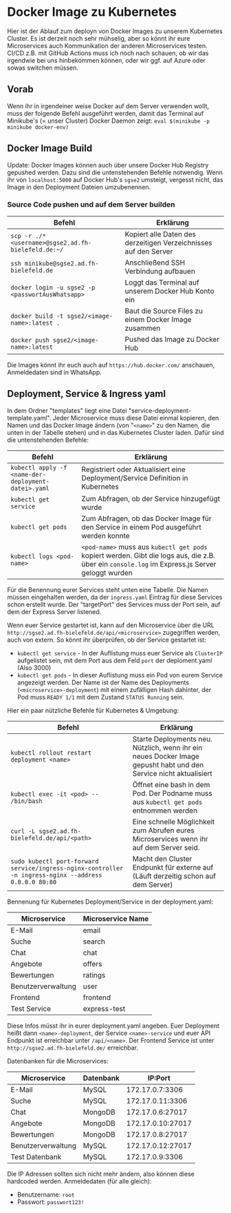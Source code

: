 # Docker Image zu Kubernetes

Hier ist der Ablauf zum deployn von Docker Images zu unserem Kubernetes Cluster. Es ist derzeit noch sehr mühselig, aber so könnt ihr eure Microservices auch Kommunikation der anderen Microservices testen. CI/CD z.B. mit GitHub Actions muss ich noch nach schauen, ob wir das irgendwie bei uns hinbekommen können, oder wir ggf. auf Azure oder sowas switchen müssen.

## Vorab

Wenn ihr in irgendeiner weise Docker auf dem Server verwenden wollt, muss der folgende Befehl ausgeführt werden, damit das Terminal auf Minikube's (= unser Cluster) Docker Daemon zeigt: `eval $(minikube -p minikube docker-env)`

## Docker Image Build

Update: Docker Images können auch über unsere Docker Hub Registry gepushed werden. Dazu sind die untenstehenden Befehle notwendig. Wenn ihr von `localhost:5000` auf Docker Hub's `sgse2` umsteigt, vergesst nicht, das Image in den Deployment Dateien umzubenennen.

### Source Code pushen und auf dem Server builden

| Befehl                                              | Erklärung                                                    |
| --------------------------------------------------- | ------------------------------------------------------------ |
| `scp -r ./* <username>@sgse2.ad.fh-bielefeld.de:~/` | Kopiert alle Daten des derzeitigen Verzeichnisses auf den Server |
| `ssh minikube@sgse2.ad.fh-bielefeld.de`             | Anschließend SSH Verbindung aufbauen                         |
| `docker login -u sgse2 -p <passwortAusWhatsapp>`    | Loggt das Terminal auf unserem Docker Hub Konto ein          |
| `docker build -t sgse2/<image-name>:latest .`       | Baut die Source Files zu einem Docker Image zusammen         |
| `docker push sgse2/<image-name>:latest`             | Pushed das Image zu Docker Hub                               |

Die Images könnt ihr euch auch auf `https://hub.docker.com/` anschauen, Anmeldedaten sind in WhatsApp.

## Deployment, Service & Ingress yaml

In dem Ordner "templates" liegt eine Datei "service-deployment-template.yaml". Jeder Microservice muss diese Datei einmal kopieren, den Namen und das Docker Image ändern (von "`<name>`" zu den Namen, die unten in der Tabelle stehen) und in das Kubernetes Cluster laden. Dafür sind die untenstehenden Befehle:

| Befehl                                              | Erklärung                                                    |
| --------------------------------------------------- | ------------------------------------------------------------ |
| `kubectl apply -f <name-der-deployment-datei>.yaml` | Registriert oder Aktualisiert eine Deployment/Service Definition in Kubernetes |
| `kubectl get service`                               | Zum Abfragen, ob der Service hinzugefügt wurde               |
| `kubectl get pods`                                  | Zum Abfragen, ob das Docker Image für den Service in einem Pod ausgeführt werden konnte |
| `kubectl logs <pod-name>`                           | `<pod-name>` muss aus `kubectl get pods` kopiert werden. Gibt die logs aus, die z.B. über ein `console.log` im Express.js Server geloggt wurden |

Für die Benennung eurer Services steht unten eine Tabelle. Die Namen müssen eingehalten werden, da der `ingress.yaml` Eintrag für diese Services schon erstellt wurde. Der "targetPort" des Services muss der Port sein, auf dem der Express Server listened.

Wenn euer Service gestartet ist, kann auf den Microservice über die URL `http://sgse2.ad.fh-bielefeld.de/api/<microservice>` zugegriffen werden, auch von extern. So könnt ihr überprüfen, ob der Service gestartet ist:

- `kubectl get service` - In der Auflistung muss euer Service als `ClusterIP` aufgelistet sein, mit dem Port aus dem Feld `port` der deploment.yaml (Also 3000)
- `kubectl get pods` - In dieser Auflistung muss ein Pod von eurem Service angezeigt werden. Der Name ist der Name des Deployments (`<microservice>-deployment`) mit einem zufälligen Hash dahinter, der Pod muss `READY 1/1` mit dem Zustand `STATUS Running` sein.



Hier ein paar nützliche Befehle für Kubernetes & Umgebung:

| Befehl                                                       | Erklärung                                                    |
| ------------------------------------------------------------ | ------------------------------------------------------------ |
| `kubectl rollout restart deployment <name>`                  | Starte Deployments neu. Nützlich, wenn ihr ein neues Docker Image gepusht habt und den Service nicht aktualisiert |
| `kubectl exec -it <pod> -- /bin/bash`                        | Öffnet eine bash in dem Pod. Der Podname muss aus `kubectl get pods` entnommen werden |
| `curl -L sgse2.ad.fh-bielefeld.de/api/<path>`                | Eine schnelle Möglichkeit zum Abrufen eures Microservices wenn ihr auf dem Server seid. |
| `sudo kubectl port-forward service/ingress-nginx-controller -n ingress-nginx --address 0.0.0.0 80:80` | Macht den Cluster Endpunkt für externe auf (Läuft derzeitig schon auf dem Server) |



Bennenung für Kubernetes Deployment/Service in der deployment.yaml:

| Microservice       | Microservice Name |
| ------------------ | ----------------- |
| E-Mail             | email             |
| Suche              | search            |
| Chat               | chat              |
| Angebote           | offers            |
| Bewertungen        | ratings           |
| Benutzerverwaltung | user              |
| Frontend           | frontend          |
| Test Service       | express-test      |

Diese Infos müsst ihr in eurer deployment.yaml angeben. Euer Deployment heißt dann `<name>-deployment`, der Service `<name>-service` und euer API Endpunkt ist erreichbar unter `/api/<name>`. Der Frontend Service ist unter `http://sgse2.ad.fh-bielefeld.de/` erreichbar.



Datenbanken für die Microservices:

| Microservice       | Datenbank | IP:Port           |
| ------------------ | --------- | ----------------- |
| E-Mail             | MySQL     | 172.17.0.7:3306   |
| Suche              | MySQL     | 172.17.0.11:3306  |
| Chat               | MongoDB   | 172.17.0.6:27017  |
| Angebote           | MongoDB   | 172.17.0.10:27017 |
| Bewertungen        | MongoDB   | 172.17.0.8:27017  |
| Benutzerverwaltung | MySQL     | 172.17.0.12:27017 |
| Test Datenbank     | MySQL     | 172.17.0.9:3306   |

Die IP Adressen sollten sich nicht mehr ändern, also können diese hardcoded werden. Anmeldedaten (für alle gleich):

- Benutzername: `root`
- Passwort: `passwort123!`